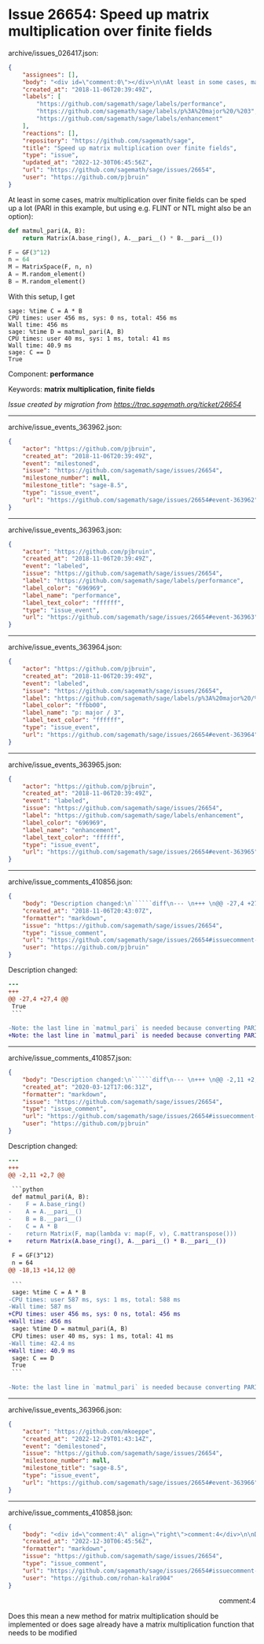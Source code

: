 # Issue 26654: Speed up matrix multiplication over finite fields

archive/issues_026417.json:
```json
{
    "assignees": [],
    "body": "<div id=\"comment:0\"></div>\n\nAt least in some cases, matrix multiplication over finite fields can be sped up a lot (PARI in this example, but using e.g. FLINT or NTL might also be an option):\n\n```python\ndef matmul_pari(A, B):\n    return Matrix(A.base_ring(), A.__pari__() * B.__pari__())\n\nF = GF(3^12)\nn = 64\nM = MatrixSpace(F, n, n)\nA = M.random_element()\nB = M.random_element()\n```\nWith this setup, I get\n\n```\nsage: %time C = A * B\nCPU times: user 456 ms, sys: 0 ns, total: 456 ms\nWall time: 456 ms\nsage: %time D = matmul_pari(A, B)\nCPU times: user 40 ms, sys: 1 ms, total: 41 ms\nWall time: 40.9 ms\nsage: C == D\nTrue\n```\n\n\nComponent: **performance**\n\nKeywords: **matrix multiplication, finite fields**\n\n_Issue created by migration from https://trac.sagemath.org/ticket/26654_\n\n",
    "created_at": "2018-11-06T20:39:49Z",
    "labels": [
        "https://github.com/sagemath/sage/labels/performance",
        "https://github.com/sagemath/sage/labels/p%3A%20major%20/%203",
        "https://github.com/sagemath/sage/labels/enhancement"
    ],
    "reactions": [],
    "repository": "https://github.com/sagemath/sage",
    "title": "Speed up matrix multiplication over finite fields",
    "type": "issue",
    "updated_at": "2022-12-30T06:45:56Z",
    "url": "https://github.com/sagemath/sage/issues/26654",
    "user": "https://github.com/pjbruin"
}
```
<div id="comment:0"></div>

At least in some cases, matrix multiplication over finite fields can be sped up a lot (PARI in this example, but using e.g. FLINT or NTL might also be an option):

```python
def matmul_pari(A, B):
    return Matrix(A.base_ring(), A.__pari__() * B.__pari__())

F = GF(3^12)
n = 64
M = MatrixSpace(F, n, n)
A = M.random_element()
B = M.random_element()
```
With this setup, I get

```
sage: %time C = A * B
CPU times: user 456 ms, sys: 0 ns, total: 456 ms
Wall time: 456 ms
sage: %time D = matmul_pari(A, B)
CPU times: user 40 ms, sys: 1 ms, total: 41 ms
Wall time: 40.9 ms
sage: C == D
True
```


Component: **performance**

Keywords: **matrix multiplication, finite fields**

_Issue created by migration from https://trac.sagemath.org/ticket/26654_





---

archive/issue_events_363962.json:
```json
{
    "actor": "https://github.com/pjbruin",
    "created_at": "2018-11-06T20:39:49Z",
    "event": "milestoned",
    "issue": "https://github.com/sagemath/sage/issues/26654",
    "milestone_number": null,
    "milestone_title": "sage-8.5",
    "type": "issue_event",
    "url": "https://github.com/sagemath/sage/issues/26654#event-363962"
}
```



---

archive/issue_events_363963.json:
```json
{
    "actor": "https://github.com/pjbruin",
    "created_at": "2018-11-06T20:39:49Z",
    "event": "labeled",
    "issue": "https://github.com/sagemath/sage/issues/26654",
    "label": "https://github.com/sagemath/sage/labels/performance",
    "label_color": "696969",
    "label_name": "performance",
    "label_text_color": "ffffff",
    "type": "issue_event",
    "url": "https://github.com/sagemath/sage/issues/26654#event-363963"
}
```



---

archive/issue_events_363964.json:
```json
{
    "actor": "https://github.com/pjbruin",
    "created_at": "2018-11-06T20:39:49Z",
    "event": "labeled",
    "issue": "https://github.com/sagemath/sage/issues/26654",
    "label": "https://github.com/sagemath/sage/labels/p%3A%20major%20/%203",
    "label_color": "ffbb00",
    "label_name": "p: major / 3",
    "label_text_color": "ffffff",
    "type": "issue_event",
    "url": "https://github.com/sagemath/sage/issues/26654#event-363964"
}
```



---

archive/issue_events_363965.json:
```json
{
    "actor": "https://github.com/pjbruin",
    "created_at": "2018-11-06T20:39:49Z",
    "event": "labeled",
    "issue": "https://github.com/sagemath/sage/issues/26654",
    "label": "https://github.com/sagemath/sage/labels/enhancement",
    "label_color": "696969",
    "label_name": "enhancement",
    "label_text_color": "ffffff",
    "type": "issue_event",
    "url": "https://github.com/sagemath/sage/issues/26654#event-363965"
}
```



---

archive/issue_comments_410856.json:
```json
{
    "body": "Description changed:\n``````diff\n--- \n+++ \n@@ -27,4 +27,4 @@\n True\n ```\n \n-Note: the last line in `matmul_pari` is needed because converting PARI matrices to Sage matrices using `M(C)` currently raises an error.\n+Note: the last line in `matmul_pari` is needed because converting PARI matrices to Sage matrices using `M(C)` currently raises an error (see #26655).\n``````\n",
    "created_at": "2018-11-06T20:43:07Z",
    "formatter": "markdown",
    "issue": "https://github.com/sagemath/sage/issues/26654",
    "type": "issue_comment",
    "url": "https://github.com/sagemath/sage/issues/26654#issuecomment-410856",
    "user": "https://github.com/pjbruin"
}
```

Description changed:
``````diff
--- 
+++ 
@@ -27,4 +27,4 @@
 True
 ```
 
-Note: the last line in `matmul_pari` is needed because converting PARI matrices to Sage matrices using `M(C)` currently raises an error.
+Note: the last line in `matmul_pari` is needed because converting PARI matrices to Sage matrices using `M(C)` currently raises an error (see #26655).
``````




---

archive/issue_comments_410857.json:
```json
{
    "body": "Description changed:\n``````diff\n--- \n+++ \n@@ -2,11 +2,7 @@\n \n ```python\n def matmul_pari(A, B):\n-    F = A.base_ring()\n-    A = A.__pari__()\n-    B = B.__pari__()\n-    C = A * B\n-    return Matrix(F, map(lambda v: map(F, v), C.mattranspose()))\n+    return Matrix(A.base_ring(), A.__pari__() * B.__pari__())\n \n F = GF(3^12)\n n = 64\n@@ -18,13 +14,12 @@\n \n ```\n sage: %time C = A * B\n-CPU times: user 587 ms, sys: 1 ms, total: 588 ms\n-Wall time: 587 ms\n+CPU times: user 456 ms, sys: 0 ns, total: 456 ms\n+Wall time: 456 ms\n sage: %time D = matmul_pari(A, B)\n CPU times: user 40 ms, sys: 1 ms, total: 41 ms\n-Wall time: 42.4 ms\n+Wall time: 40.9 ms\n sage: C == D\n True\n ```\n \n-Note: the last line in `matmul_pari` is needed because converting PARI matrices to Sage matrices using `M(C)` currently raises an error (see #26655).\n``````\n",
    "created_at": "2020-03-12T17:06:31Z",
    "formatter": "markdown",
    "issue": "https://github.com/sagemath/sage/issues/26654",
    "type": "issue_comment",
    "url": "https://github.com/sagemath/sage/issues/26654#issuecomment-410857",
    "user": "https://github.com/pjbruin"
}
```

Description changed:
``````diff
--- 
+++ 
@@ -2,11 +2,7 @@
 
 ```python
 def matmul_pari(A, B):
-    F = A.base_ring()
-    A = A.__pari__()
-    B = B.__pari__()
-    C = A * B
-    return Matrix(F, map(lambda v: map(F, v), C.mattranspose()))
+    return Matrix(A.base_ring(), A.__pari__() * B.__pari__())
 
 F = GF(3^12)
 n = 64
@@ -18,13 +14,12 @@
 
 ```
 sage: %time C = A * B
-CPU times: user 587 ms, sys: 1 ms, total: 588 ms
-Wall time: 587 ms
+CPU times: user 456 ms, sys: 0 ns, total: 456 ms
+Wall time: 456 ms
 sage: %time D = matmul_pari(A, B)
 CPU times: user 40 ms, sys: 1 ms, total: 41 ms
-Wall time: 42.4 ms
+Wall time: 40.9 ms
 sage: C == D
 True
 ```
 
-Note: the last line in `matmul_pari` is needed because converting PARI matrices to Sage matrices using `M(C)` currently raises an error (see #26655).
``````




---

archive/issue_events_363966.json:
```json
{
    "actor": "https://github.com/mkoeppe",
    "created_at": "2022-12-29T01:43:14Z",
    "event": "demilestoned",
    "issue": "https://github.com/sagemath/sage/issues/26654",
    "milestone_number": null,
    "milestone_title": "sage-8.5",
    "type": "issue_event",
    "url": "https://github.com/sagemath/sage/issues/26654#event-363966"
}
```



---

archive/issue_comments_410858.json:
```json
{
    "body": "<div id=\"comment:4\" align=\"right\">comment:4</div>\n\nDoes this mean a new method for matrix multiplication should be implemented or does sage already have a matrix multiplication function that needs to be modified",
    "created_at": "2022-12-30T06:45:56Z",
    "formatter": "markdown",
    "issue": "https://github.com/sagemath/sage/issues/26654",
    "type": "issue_comment",
    "url": "https://github.com/sagemath/sage/issues/26654#issuecomment-410858",
    "user": "https://github.com/rohan-kalra904"
}
```

<div id="comment:4" align="right">comment:4</div>

Does this mean a new method for matrix multiplication should be implemented or does sage already have a matrix multiplication function that needs to be modified
